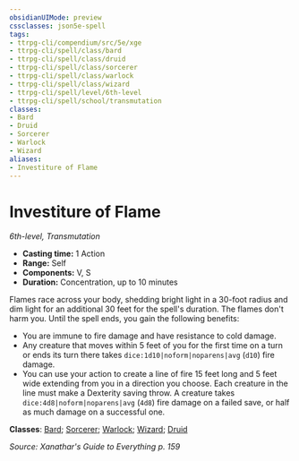 ```yaml
---
obsidianUIMode: preview
cssclasses: json5e-spell
tags:
- ttrpg-cli/compendium/src/5e/xge
- ttrpg-cli/spell/class/bard
- ttrpg-cli/spell/class/druid
- ttrpg-cli/spell/class/sorcerer
- ttrpg-cli/spell/class/warlock
- ttrpg-cli/spell/class/wizard
- ttrpg-cli/spell/level/6th-level
- ttrpg-cli/spell/school/transmutation
classes:
- Bard
- Druid
- Sorcerer
- Warlock
- Wizard
aliases:
- Investiture of Flame
---
```

# Investiture of Flame
*6th-level, Transmutation*  


- **Casting time:** 1 Action
- **Range:** Self
- **Components:** V, S
- **Duration:** Concentration, up to 10 minutes

Flames race across your body, shedding bright light in a 30-foot radius and dim light for an additional 30 feet for the spell's duration. The flames don't harm you. Until the spell ends, you gain the following benefits:

- You are immune to fire damage and have resistance to cold damage.  
- Any creature that moves within 5 feet of you for the first time on a turn or ends its turn there takes `dice:1d10|noform|noparens|avg` (`d10`) fire damage.  
- You can use your action to create a line of fire 15 feet long and 5 feet wide extending from you in a direction you choose. Each creature in the line must make a Dexterity saving throw. A creature takes `dice:4d8|noform|noparens|avg` (`4d8`) fire damage on a failed save, or half as much damage on a successful one.  

**Classes**: [Bard](/3-Mechanics/CLI/Compendium/lists/list-spells-classes-bard.md); [Sorcerer](/3-Mechanics/CLI/Compendium/lists/list-spells-classes-sorcerer.md); [Warlock](/3-Mechanics/CLI/Compendium/lists/list-spells-classes-warlock.md); [Wizard](/3-Mechanics/CLI/Compendium/lists/list-spells-classes-wizard.md); [Druid](/3-Mechanics/CLI/Compendium/lists/list-spells-classes-druid.md)

*Source: Xanathar's Guide to Everything p. 159*